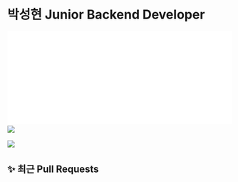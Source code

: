 # 박성현 Junior Backend Developer

<img src="isocalendar.svg"></img>
<img src="https://github-readme-stats.vercel.app/api/top-langs/?username=scars97&layout=compact&theme=transparent"></img>

<a href="https://hhpluscertificateofcompletion.oopy.io/">
  <img src="https://static.spartacodingclub.kr/hanghae99/plus/completion/badge_red.svg" />
</a>

## ✨ 최근 Pull Requests
<!-- PR-START -->

<!-- PR-END -->